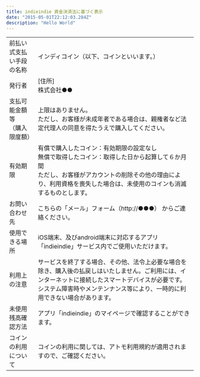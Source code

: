 ```yaml
---
title: indieindie 資金決済法に基づく表示
date: "2015-05-01T22:12:03.284Z"
description: "Hello World"
---
```


|    |    |
| ---- | ---- |
|  前払い式支払い手段の名称  |  インディコイン（以下、コインといいます。）  |
|  発行者  |  [住所]<br>株式会社●●  |
|  支払可能金額等<br>（購入限度額）  |  上限はありません。<br>ただし、お客様が未成年者である場合は、親権者など法定代理人の同意を得たうえで購入してください。  |
|  有効期限  |  有償で購入したコイン：有効期限の設定なし<br>無償で取得したコイン：取得した日から起算して６か月間<br>ただし、お客様がアカウントの削除その他の理由により、利用資格を喪失した場合は、未使用のコインも消滅するものとします。  |
|  お問い合わせ先  |  こちらの「メール」フォーム（http://●●●） からご連絡ください。  |
|  使用できる場所  |  iOS端末、及びandroid端末に対応するアプリ「indieindie」サービス内でご使用いただけます。  |
|  利用上の注意  |  サービスを終了する場合、その他、法令上必要な場合を除き、購入後の払戻しはいたしません。ご利用には、インターネットに接続したスマートデバイスが必要です。システム障害時やメンテンナンス等により、一時的に利用できない場合があります。  |
|  未使用残高確認方法  |  アプリ「indieindie」のマイページで確認することができます。  |
|  コインの利用について  |  コインの利用に関しては、アトモ利用規約が適用されますので、ご確認ください。  |
